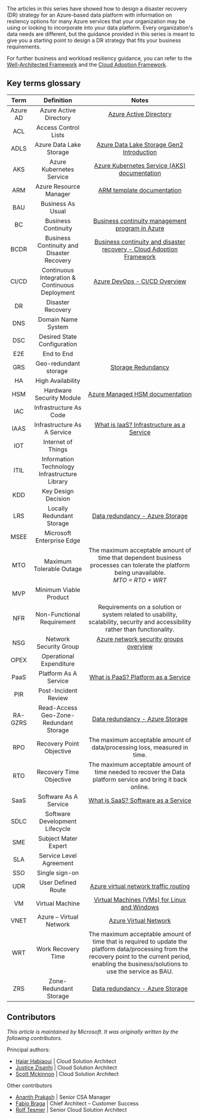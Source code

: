 The articles in this series have showed how to design a disaster recovery (DR) strategy for an Azure-based data platform with information on resliency options for many Azure services that your organization may be using or looking to incorporate into your data platform.  Every organization's data needs are different, but the guidance provided in this series is meant to give you a starting point to design a DR strategy that fits your business requirements.  

For further business and workload resiliency guidance, you can refer to the [Well-Architected Framework](/azure/architecture/framework/resiliency/) and the [Cloud Adoption Framework](/azure/cloud-adoption-framework/secure/business-resilience).

## Key terms glossary

**Term**|**Definition**|**Notes**
:-----:|:-----:|:-----:
Azure AD|Azure Active Directory|[Azure Active Directory](https://azure.microsoft.com/en-us/services/active-directory/)
ACL|Access Control Lists| 
ADLS|Azure Data Lake Storage|[Azure Data Lake Storage Gen2 Introduction](/azure/storage/blobs/data-lake-storage-introduction)
AKS|Azure Kubernetes Service|[Azure Kubernetes Service (AKS) documentation](/azure/aks/)
ARM|Azure Resource Manager|[ARM template documentation](/en-us/azure/azure-resource-manager/templates/)
BAU|Business As Usual| 
BC|Business Continuity|[Business continuity management program in Azure](/azure/availability-zones/business-continuity-management-program)
BCDR|Business Continuity and Disaster Recovery|[Business continuity and disaster recovery - Cloud Adoption Framework](/availability-zones/business-continuity-management-program)
CI/CD|Continuous Integration & Continuous Deployment|[Azure DevOps - CI/CD Overview](/azure/devops/pipelines/apps/cd/azure/cicd-data-overview?view=azure-devops#what-is-cicd) 
DR|Disaster Recovery| 
DNS|Domain Name System| 
DSC|Desired State Configuration| 
E2E|End to End| 
GRS|Geo-redundant storage |[Storage Redundancy](/azure/storage/common/storage-redundancy#redundancy-in-a-secondary-region)
HA|High Availability| 
HSM|Hardware Security Module|[Azure Managed HSM documentation](/azure/key-vault/managed-hsm/)
IAC|Infrastructure As Code| 
IAAS|Infrastructure As A Service|[What is IaaS? Infrastructure as a Service](https://azure.microsoft.com/en-us/resources/cloud-computing-dictionary/what-is-iaas/#overview)
IOT|Internet of Things| 
ITIL|Information Technology Infrastructure Library|
KDD|Key Design Decision| 
LRS|Locally Redundant Storage|[Data redundancy - Azure Storage](/azure/storage/common/storage-redundancy)
MSEE|Microsoft Enterprise Edge| 
MTO|Maximum Tolerable Outage|The maximum acceptable amount of time that dependent business processes can tolerate the platform being unavailable. </br>*MTO = RTO + WRT*
MVP|Minimum Viable Product | 
NFR|Non-Functional Requirement|Requirements on a solution or system related to usability, scalability, security and accessibility rather than functionality.
NSG|Network Security Group|[Azure network security groups overview](/azure/virtual-network/network-security-groups-overview)
OPEX|Operational Expenditure| 
PaaS|Platform As A Service|[What is PaaS? Platform as a Service](https://azure.microsoft.com/en-us/resources/cloud-computing-dictionary/what-is-paas/)
PIR|Post-Incident Review| 
RA-GZRS|Read-Access Geo-Zone-Redundant Storage|[Data redundancy - Azure Storage](/azure/storage/common/storage-redundancy)
RPO|Recovery Point Objective|The maximum acceptable amount of data/processing loss, measured in time.
RTO|Recovery Time Objective|The maximum acceptable amount of time needed to recover the Data platform service and bring it back online.
SaaS|Software As A Service|[What is SaaS? Software as a Service](https://azure.microsoft.com/en-us/resources/cloud-computing-dictionary/what-is-saas/)
SDLC|Software Development Lifecycle| 
SME|Subject Mater Expert| 
SLA|Service Level Agreement| 
SSO|Single sign-on| 
UDR|User Defined Route|[Azure virtual network traffic routing](/azure/virtual-network/virtual-networks-udr-overview)
VM|Virtual Machine|[Virtual Machines (VMs) for Linux and Windows](https://azure.microsoft.com/en-us/services/virtual-machines/)
VNET|Azure – Virtual Network|[Azure Virtual Network](/azure/virtual-network/virtual-networks-overview)
WRT|Work Recovery Time|The maximum acceptable amount of time that is required to update the platform data/processing from the recovery point to the current period, enabling the business/solutions to use the service as BAU.
ZRS|Zone-Redundant Storage|[Data redundancy - Azure Storage](/azure/storage/common/storage-redundancy)

## Contributors
*This article is maintained by Microsoft. It was originally written by the following contributors.*

Principal authors:

- [Hajar Habjaoui](https://www.linkedin.com/in/hajar-habjaoui-36b10b97/) | Cloud Solution Architect
- [Justice Zisanhi](https://www.linkedin.com/in/justice-zisanhi/) | Cloud Solution Architect
- [Scott Mckinnon](https://www.linkedin.com/in/scott-mckinnon-96756a83) | Cloud Solution Architect

Other contributors

- [Ananth Prakash](https://www.linkedin.com/in/ananthprakashj/) | Senior CSA Manager
- [Fabio Braga](https://www.linkedin.com/in/fabiohemylio/) | Chief Architect – Customer Success
- [Rolf Tesmer](https://www.linkedin.com/in/rolftesmer/) | Senior Cloud Solution Architect
